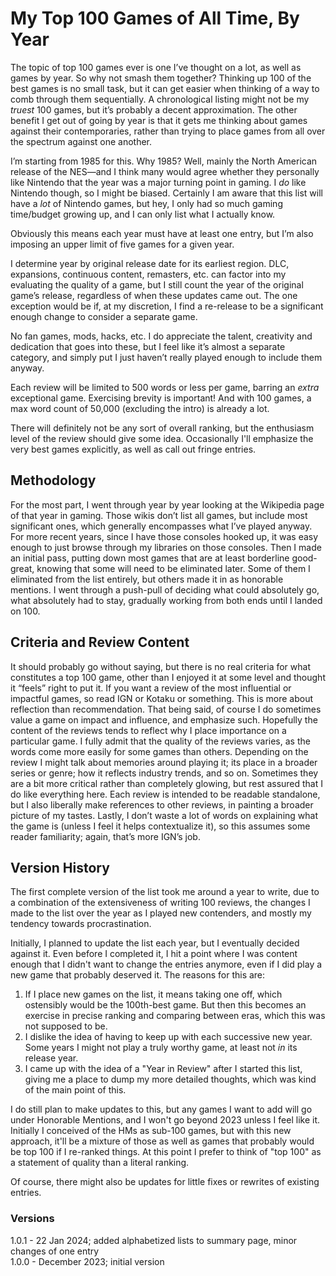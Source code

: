 # My Top 100 Games of All Time, By Year

The topic of top 100 games ever is one I’ve thought on a lot, as well as games by year. So why not smash them together? Thinking up 100 of the best games is no small task, but it can get easier when thinking of a way to comb through them sequentially. A chronological listing might not be my _truest_ 100 games, but it’s probably a decent approximation. The other benefit I get out of going by year is that it gets me thinking about games against their contemporaries, rather than trying to place games from all over the spectrum against one another. 

I’m starting from 1985 for this. Why 1985? Well, mainly the North American release of the NES—and I think many would agree whether they personally like Nintendo that the year was a major turning point in gaming. I _do_ like Nintendo though, so I might be biased. Certainly I am aware that this list will have a _lot_ of Nintendo games, but hey, I only had so much gaming time/budget growing up, and I can only list what I actually know.

Obviously this means each year must have at least one entry, but I’m also imposing an upper limit of five games for a given year.

I determine year by original release date for its earliest region. DLC, expansions, continuous content, remasters, etc. can factor into my evaluating the quality of a game, but I still count the year of the original game’s release, regardless of when these updates came out. The one exception would be if, at my discretion, I find a re-release to be a significant enough change to consider a separate game.

No fan games, mods, hacks, etc. I do appreciate the talent, creativity and dedication that goes into these, but I feel like it’s almost a separate category, and simply put I just haven’t really played enough to include them anyway. 

Each review will be limited to 500 words or less per game, barring an _extra_ exceptional game. Exercising brevity is important! And with 100 games, a max word count of 50,000 (excluding the intro) is already a lot.

There will definitely not be any sort of overall ranking, but the enthusiasm level of the review should give some idea. Occasionally I'll emphasize the very best games explicitly, as well as call out fringe entries.

## Methodology

For the most part, I went through year by year looking at the Wikipedia page of that year in gaming. Those wikis don’t list all games, but include most significant ones, which generally encompasses what I’ve played anyway. For more recent years, since I have those consoles hooked up, it was easy enough to just browse through my libraries on those consoles. Then I made an initial pass, putting down most games that are at least borderline good-great, knowing that some will need to be eliminated later. Some of them I eliminated from the list entirely, but others made it in as honorable mentions. I went through a push-pull of deciding what could absolutely go, what absolutely had to stay, gradually working from both ends until I landed on 100.

## Criteria and Review Content

It should probably go without saying, but there is no real criteria for what constitutes a top 100 game, other than I enjoyed it at some level and thought it “feels” right to put it. If you want a review of the most influential or impactful games, so read IGN or Kotaku or something. This is more about reflection than recommendation. That being said, of course I do sometimes value a game on impact and influence, and emphasize such. Hopefully the content of the reviews tends to reflect why I place importance on a particular game. I fully admit that the quality of the reviews varies, as the words come more easily for some games than others. Depending on the review I might talk about memories around playing it; its place in a broader series or genre; how it reflects industry trends, and so on. Sometimes they are a bit more critical rather than completely glowing, but rest assured that I do like everything here. Each review is intended to be readable standalone, but I also liberally make references to other reviews, in painting a broader picture of my tastes. Lastly, I don’t waste a lot of words on explaining what the game is (unless I feel it helps contextualize it), so this assumes some reader familiarity; again, that’s more IGN’s job.

## Version History

The first complete version of the list took me around a year to write, due to a combination of the extensiveness of writing 100 reviews, the changes I made to the list over the year as I played new contenders, and mostly my tendency towards procrastination.

Initially, I planned to update the list each year, but I eventually decided against it. Even before I completed it, I hit a point where I was content enough that I didn't want to change the entries anymore, even if I did play a new game that probably deserved it. The reasons for this are:

1. If I place new games on the list, it means taking one off, which ostensibly would be the 100th-best game. But then this becomes an exercise in precise ranking and comparing between eras, which this was not supposed to be.
2. I dislike the idea of having to keep up with each successive new year. Some years I might not play a truly worthy game, at least not _in_ its release year.
3. I came up with the idea of a "Year in Review" after I started this list, giving me a place to dump my more detailed thoughts, which was kind of the main point of this.

I do still plan to make updates to this, but any games I want to add will go under Honorable Mentions, and I won't go beyond 2023 unless I feel like it. Initially I conceived of the HMs as sub-100 games, but with this new approach, it'll be a mixture of those as well as games that probably would be top 100 if I re-ranked things. At this point I prefer to think of "top 100" as a statement of quality than a literal ranking. 

Of course, there might also be updates for little fixes or rewrites of existing entries.

### Versions
1.0.1 - 22 Jan 2024; added alphabetized lists to summary page, minor changes of one entry  
1.0.0 - December 2023; initial version